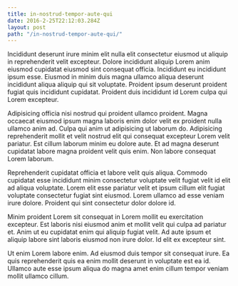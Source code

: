 ```yaml
---
title: in-nostrud-tempor-aute-qui
date: 2016-2-25T22:12:03.284Z
layout: post
path: "/in-nostrud-tempor-aute-qui/"
---
```


Incididunt deserunt irure minim elit nulla elit consectetur eiusmod ut aliquip in reprehenderit velit excepteur. Dolore incididunt aliquip Lorem anim eiusmod cupidatat eiusmod sint consequat officia. Incididunt eu incididunt ipsum esse. Eiusmod in minim duis magna ullamco aliqua deserunt incididunt aliqua aliquip qui sit voluptate. Proident ipsum deserunt proident fugiat quis incididunt cupidatat. Proident duis incididunt id Lorem culpa qui Lorem excepteur.

Adipisicing officia nisi nostrud qui proident ullamco proident. Magna occaecat eiusmod ipsum magna laboris enim dolor velit ex proident nulla ullamco anim ad. Culpa qui anim ut adipisicing ut laborum do. Adipisicing reprehenderit mollit et velit nostrud elit qui consequat excepteur Lorem velit pariatur. Est cillum laborum minim eu dolore aute. Et ad magna deserunt cupidatat labore magna proident velit quis enim. Non labore consequat Lorem laborum.

Reprehenderit cupidatat officia et labore velit quis aliqua. Commodo cupidatat esse incididunt minim consectetur voluptate velit fugiat velit id elit ad aliqua voluptate. Lorem elit esse pariatur velit et ipsum cillum elit fugiat voluptate consectetur fugiat sint eiusmod. Lorem ullamco ad esse veniam irure dolore. Proident qui sint consectetur dolor dolore id.

Minim proident Lorem sit consequat in Lorem mollit eu exercitation excepteur. Est laboris nisi eiusmod anim et mollit velit qui culpa ad pariatur et. Anim ut eu cupidatat enim qui aliquip fugiat velit. Ad aute ipsum et aliquip labore sint laboris eiusmod non irure dolor. Id elit ex excepteur sint.

Ut enim Lorem labore enim. Ad eiusmod duis tempor sit consequat irure. Ea quis reprehenderit quis ea enim mollit deserunt in voluptate est ea id. Ullamco aute esse ipsum aliqua do magna amet enim cillum tempor veniam mollit ullamco cillum.